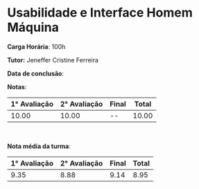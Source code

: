 # Usabilidade e Interface Homem Máquina

**Carga Horária**: 100h

**Tutor:** Jeneffer Cristine Ferreira

**Data de conclusão**:

**Notas**:

| 1° Avaliação | 2° Avaliação | Final | Total |
| ------------ | ------------ | :---- | ----- |
| 10.00        | 10.00        | --    | 10.00 |

<br>

**Nota média da turma**:

| 1° Avaliação | 2° Avaliação | Final | Total |
| ------------ | ------------ | :---- | ----- |
| 9.35         | 8.88         | 9.14  | 8.95  |
